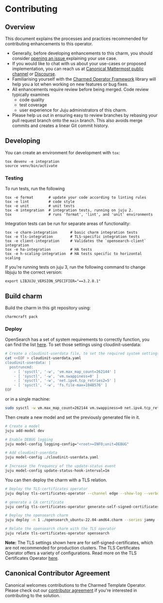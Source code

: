 # Contributing

## Overview

This document explains the processes and practices recommended for contributing enhancements to
this operator.

<!-- TEMPLATE-TODO: Update the URL for issue creation -->

- Generally, before developing enhancements to this charm, you should consider [opening an issue
  ](https://github.com/canonical/operator-opensearch/issues) explaining your use case.
- If you would like to chat with us about your use-cases or proposed implementation, you can reach
  us at [Canonical Mattermost public channel](https://chat.charmhub.io/charmhub/channels/charm-dev)
  or [Discourse](https://discourse.charmhub.io/).
- Familiarising yourself with the [Charmed Operator Framework](https://juju.is/docs/sdk) library
  will help you a lot when working on new features or bug fixes.
- All enhancements require review before being merged. Code review typically examines
  - code quality
  - test coverage
  - user experience for Juju administrators of this charm.
- Please help us out in ensuring easy to review branches by rebasing your pull request branch onto
  the `main` branch. This also avoids merge commits and creates a linear Git commit history.

## Developing

You can create an environment for development with `tox`:

```shell
tox devenv -e integration
source venv/bin/activate
```

### Testing

To run tests, run the following

```shell
tox -e format       # update your code according to linting rules
tox -e lint         # code style
tox -e unit         # unit tests
tox -m integration  # integration tests, running on juju 2.
tox                 # runs 'format', 'lint', and 'unit' environments
```

Integration tests can be run for separate areas of functionality:

```shell
tox -e charm-integration      # basic charm integration tests
tox -e tls-integration        # TLS-specific integration tests
tox -e client-integration     # Validates the `opensearch-client` integration
tox -e ha-integration         # HA tests
tox -e h-scaling-integration  # HA tests specific to horizontal scaling
```

If you're running tests on juju 3, run the following command to change libjuju to the correct version:

```shell
export LIBJUJU_VERSION_SPECIFIER="==3.2.0.1"
```

## Build charm

Build the charm in this git repository using:

```shell
charmcraft pack
```

### Deploy

OpenSearch has a set of system requirements to correctly function, you can find the list [here](https://opensearch.org/docs/2.6/opensearch/install/important-settings/).
To set those settings using cloudinit-userdata:
```bash
# Create a cloudinit-userdata file, to set the required system settings of opensearch.
cat <<EOF > cloudinit-userdata.yaml
cloudinit-userdata: |
  postruncmd:
    - [ 'sysctl', '-w', 'vm.max_map_count=262144' ]
    - [ 'sysctl', '-w', 'vm.swappiness=0' ]
    - [ 'sysctl', '-w', 'net.ipv4.tcp_retries2=5' ]
    - [ 'sysctl', '-w', 'fs.file-max=1048576' ]
EOF
```

or in a single machine:
```bash
sudo sysctl -w vm.max_map_count=262144 vm.swappiness=0 net.ipv4.tcp_retries2=5
```

Then create a new model and set the previously generated file in it.
```bash
# Create a model
juju add-model dev

# Enable DEBUG logging
juju model-config logging-config="<root>=INFO;unit=DEBUG"

# Add cloudinit-userdata
juju model-config ./cloudinit-userdata.yaml

# Increase the frequency of the update-status event
juju model-config update-status-hook-interval=1m
```

You can then deploy the charm with a TLS relation.
```bash
# Deploy the TLS-certificates operator
juju deploy tls-certificates-operator --channel edge --show-log --verbose

# generate a CA certificate
juju config tls-certificates-operator generate-self-signed-certificates=true ca-common-name="CN_CA"

# Deploy the opensearch charm
juju deploy -n 1 ./opensearch_ubuntu-22.04-amd64.charm --series jammy --show-log --verbose

# Relate the opensearch charm with the TLS operator
juju relate tls-certificates-operator opensearch
```

**Note:** The TLS settings shown here are for self-signed-certificates, which are not recommended for production clusters. The TLS Certificates Operator offers a variety of configurations. Read more on the TLS Certificates Operator [here](https://charmhub.io/tls-certificates-operator).


## Canonical Contributor Agreement
Canonical welcomes contributions to the Charmed Template Operator. Please check out our [contributor agreement](https://ubuntu.com/legal/contributors) if you're interested in contributing to the solution.
